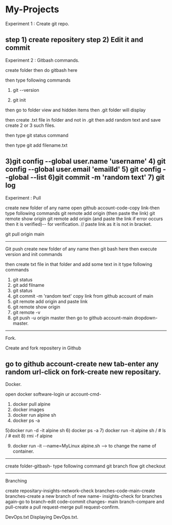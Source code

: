 # My-Projects





Experiment 1 : Create git repo.

step 1) create repositery
step 2) Edit it and commit
-------------------------------------------------------------------------------------------------------------------------------
Experiment 2 : Gitbash commands.

create folder then do gitbash here

then type following commands

1) git --version

2) git init

then go to folder view and hidden items then .git folder will display

then create .txt file in folder and not in .git
then add random text and save
create 2 or 3 such files.

then type 
git status 
command

then type git add filename.txt

3)git config --global user.name 'username'
4) git config --global user.email 'emailId'
5) git config --global --list
6)git commit -m 'random text'
7) git log
----------------------------------------------------------------------------------------
 Experiment : Pull 

create new folder of any name
 open github account-code-copy link-then type following commands
git remote add origin (then paste the link) 
git remote show origin
git remote add origin (and paste the link
if error occurs then it is verified)-- for verification. // paste link as it is not in bracket.

git pull origin main

-----------------
Git push
create new folder of any name then git bash here
 then execute version and init commands

then create txt file in that folder and add some text in it
 type following commands
1) git status
2) git add filname
3) git status
4) git commit -m 'random text'
 copy link from github account of main
5) git remote add origin and paste link
6) git remote show origin
7) git remote -v
8) git push -u origin master
then go to github account-main dropdown-master.
----------------------------------------------------------------------------------------------------
Fork.

Create and fork repositery in Github

go to github account-create new tab-enter any random url-click on fork-create new repositary.
-------------------------------------------------------------------------------------------------------------

Docker.

open docker software-login ur account-cmd-

1) docker pull alpine
2) docker images
3) docker run alpine sh
4) docker ps -a

5)docker run -d -it alpine sh
6) docker ps -a
7) docker run -it alpine sh
	/ # ls
	/ # exit
8) rmi -f alpine

9) docker run -it --name=MyLinux alpine.sh --> to change the name of container.
----------------------------------------------------------------------------------------------------------------------------
create folder-gitbash-
type following command
git branch flow
git checkout

-------------------------------------------------------------------------------------------------------------------
Branching

create repositary-insights-network-check branches-code-main-create branches-create a new branch of new name-
insights-check for branches again-go to branch-edit code-commit changes-
main branch-compare and pull-create a pull request-merge pull request-confirm.

 
DevOps.txt
Displaying DevOps.txt.
